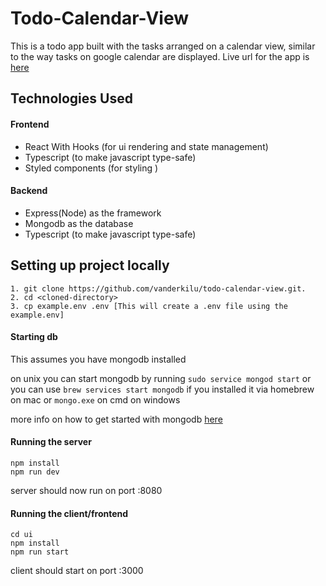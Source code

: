 # Todo-Calendar-View

This is a todo app built with the tasks arranged on a calendar view, similar to the way tasks on google calendar are displayed.
Live url for the app is [here](https://todo-calendar-view.netlify.app/)

## Technologies Used

#### Frontend

- React With Hooks (for ui rendering and state management)
- Typescript (to make javascript type-safe)
- Styled components (for styling )

#### Backend

- Express(Node) as the framework
- Mongodb as the database
- Typescript (to make javascript type-safe)

## Setting up project locally

```
1. git clone https://github.com/vanderkilu/todo-calendar-view.git.
2. cd <cloned-directory>
3. cp example.env .env [This will create a .env file using the example.env]
```

#### Starting db

This assumes you have mongodb installed

on unix you can start mongodb by running `sudo service mongod start`
or you can use `brew services start mongodb` if you installed it via homebrew on mac
or `mongo.exe` on cmd on windows

more info on how to get started with mongodb [here](https://docs.mongodb.com/manual/installation/)

#### Running the server

```
npm install
npm run dev
```

server should now run on port :8080

#### Running the client/frontend

```
cd ui
npm install
npm run start
```

client should start on port :3000
